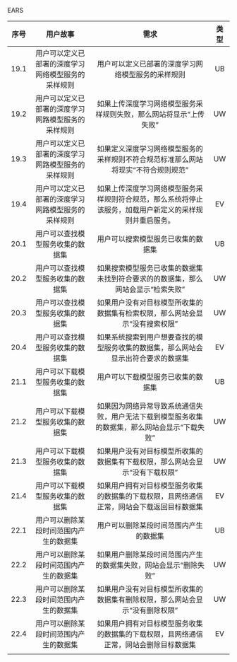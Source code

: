 EARS

| 序号 |                      用户故事                      |                             需求                             | 类型 |
| ---- | :------------------------------------------------: | :----------------------------------------------------------: | :--: |
| 19.1 | 用户可以定义已部署的深度学习网络模型服务的采样规则 |      用户可以定义已部署的深度学习网络模型服务的采样规则      |  UB  |
| 19.2 | 用户可以定义已部署的深度学习网路模型服务的采样规则 | 如果上传深度学习网络模型服务采样规则失败，那么网站将显示“上传失败” |  UW  |
| 19.3 | 用户可以定义已部署的深度学习网路模型服务的采样规则 | 如果定义深度学习网络模型服务的采样规则不符合规范标准那么网站将现实“不符合规则规范” |  UW  |
| 19.4 | 用户可以定义已部署的深度学习网路模型服务的采样规则 | 如果上传深度学习网络模型服务采样规则符合规范，那么系统将停止该服务，加载用户新定义的采样规则并重启服务。 |  EV  |
| 20.1 |          用户可以查找模型服务收集的数据集          |              用户可以搜索模型服务已收集的数据集              |  UB  |
| 20.2 |          用户可以查找模型服务收集的数据集          | 如果搜索模型服务已收集的数据集未找到符合要求的的数据集，那么网站会显示“检索失败” |  UW  |
| 20.3 |          用户可以查找模型服务收集的数据集          | 如果用户没有对目标模型所收集的数据集有检索权限，那么网站会显示“没有搜索权限” |  UW  |
| 20.4 |          用户可以查找模型服务收集的数据集          | 如果系统搜索到用户想要查找的模型服务收集的数据集，那么网站会显示出符合要求的数据集 |  EV  |
| 21.1 |          用户可以下载模型服务收集的数据集          |              用户可以下载模型服务已收集的数据集              |  UB  |
| 21.2 |          用户可以下载模型服务收集的数据集          | 如果因为网络异常导致系统通信失败，用户无法下载到模型服务收集的数据集，那么网站会显示“下载失败” |  UW  |
| 21.3 |          用户可以下载模型服务收集的数据集          | 如果用户没有对目标模型所收集的数据集有下载权限，那么网站会显示“没有下载权限” |  UW  |
| 21.4 |          用户可以下载模型服务收集的数据集          | 如果用户拥有对目标模型服务收集的数据集的下载权限，且网络通信正常，网站会下载返回目标数据集 |  EV  |
| 22.1 |       用户可以删除某段时间范围内产生的数据集       |            用户可以删除某段时间范围内产生的数据集            |  UB  |
| 22.2 |       用户可以删除某段时间范围内产生的数据集       | 如果用户删除某段时间范围内产生的数据集失败，网站会显示“删除失败” |  UW  |
| 22.3 |       用户可以删除某段时间范围内产生的数据集       | 如果用户没有对目标模型所收集的数据集有删除权限，那么网站会显示“没有删除权限” |  UW  |
| 22.4 |       用户可以删除某段时间范围内产生的数据集       | 如果用户拥有对目标模型服务收集的数据集的下载权限，且网络通信正常，网站会删除目标数据集 |  EV  |
|      |                                                    |                                                              |      |

